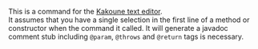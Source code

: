 This is a command for the [Kakoune text editor](https://github.com/mawww/kakoune).  
It assumes that you have a single selection in the first line of a method or constructor when the command it called. 
It will generate a javadoc comment stub including `@param`, `@throws` and `@return` tags is necessary.
